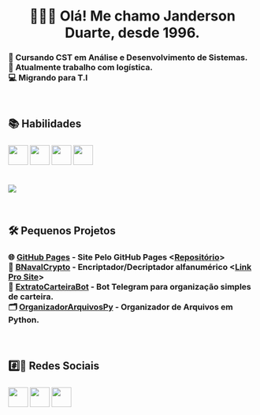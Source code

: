 <h1 align="center">👨🏻‍💻 Olá! Me chamo Janderson Duarte, desde 1996.</h1>
<h3>📖 Cursando CST em Análise e Desenvolvimento de Sistemas. <br>
🧰 Atualmente trabalho com logística. <br>
💻 Migrando para T.I</h3>
<br>
<h2>📚 Habilidades</h2>
<h3>
<img src="https://cdn.jsdelivr.net/gh/devicons/devicon@latest/icons/python/python-original.svg" width="40" height="40"/>
<img src="https://cdn.jsdelivr.net/gh/devicons/devicon@latest/icons/html5/html5-original-wordmark.svg" width="40" height="40"/>
<img src="https://cdn.jsdelivr.net/gh/devicons/devicon@latest/icons/java/java-original.svg" width="40" height="40"/>
<img src="https://cdn.jsdelivr.net/gh/devicons/devicon/icons/linux/linux-original.svg" width="40" height="40"/>
<br><br>
<p><img src="https://github-readme-stats.vercel.app/api/top-langs?username=jandersonhp&show_icons=true&theme=dark&count_private=true&layout=compact"/></p>
</h3>
<br>
<h2>🛠️ Pequenos Projetos</h2>
<h3>
🌐 <a href="https://jandersonhp.github.io/">GitHub Pages</a> - Site Pelo GitHub Pages <<a href="https://github.com/jandersonhp/jandersonhp.github.io">Repositório</a>><br>
🔐 <a href="https://github.com/jandersonhp/BNavalCrypto">BNavalCrypto</a> - Encriptador/Decriptador alfanumérico <<a href="https://bnavalcrypto.onrender.com/">Link Pro Site</a>><br>
🤖 <a href="https://github.com/jandersonhp/ExtratoCarteiraBot">ExtratoCarteiraBot</a> - Bot Telegram para organização simples de carteira.<br>
🗂 <a href="https://github.com/jandersonhp/OrganizadorArquivosPy">OrganizadorArquivosPy</a> - Organizador de Arquivos em Python.<br>
<br><br>
<h2>#️⃣🔗 Redes Sociais</h2>
<h3>
<a href="https://www.facebook.com/jyriver/"><img src="https://upload.wikimedia.org/wikipedia/commons/thumb/5/51/Facebook_f_logo_%282019%29.svg/960px-Facebook_f_logo_%282019%29.svg.png" width="40" height"40"></a>
<a href="https://www.linkedin.com/in/jandersonduarteabr/"><img src="https://upload.wikimedia.org/wikipedia/commons/thumb/c/ca/LinkedIn_logo_initials.png/960px-LinkedIn_logo_initials.png" width="40" height"40"></a>
<a href="https://www.instagram.com/jandao1403/"><img src="https://upload.wikimedia.org/wikipedia/commons/a/a5/Instagram_icon.png" width="40" height"40"></a>
</h3>

